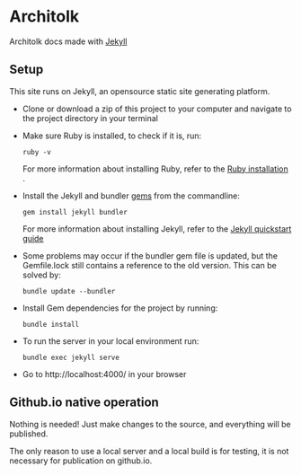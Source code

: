 # Architolk

Architolk docs made with [Jekyll](https://jekyllrb.com/)

## Setup

This site runs on Jekyll, an opensource static site generating platform.

- Clone or download a zip of this project to your computer and navigate to the
  project directory in your terminal

- Make sure Ruby is installed, to check if it is, run:
  ```
  ruby -v
  ```
  For more information about installing Ruby, refer to the [Ruby installation ](https://www.ruby-lang.org/en/documentation/installation/).

- Install the Jekyll and bundler [gems](https://jekyllrb.com/docs/ruby-101/#gems) from the commandline:
  ```
  gem install jekyll bundler
  ```
  For more information about installing Jekyll, refer to the [Jekyll quickstart guide](https://jekyllrb.com/docs/quickstart/)

- Some problems may occur if the bundler gem file is updated, but the Gemfile.lock still contains a reference to the old version. This can be solved by:
  ```
  bundle update --bundler
  ```

- Install Gem dependencies for the project by running:
  ```
  bundle install
  ```

- To run the server in your local environment run:
  ```
  bundle exec jekyll serve
  ```

- Go to http://localhost:4000/ in your browser

## Github.io native operation

Nothing is needed! Just make changes to the source, and everything will be published.

The only reason to use a local server and a local build is for testing, it is not necessary for publication on github.io.
